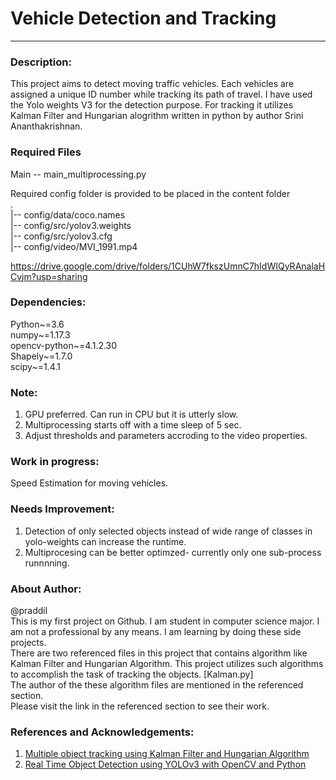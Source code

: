 # Vehicle Detection and Tracking

----
### Description:
This project aims to detect moving traffic vehicles. Each vehicles are assigned a unique ID number while tracking its path of travel.
I have used the Yolo weights V3 for the detection purpose. For tracking it utilizes Kalman Filter and Hungarian alogrithm written
in python by author Srini Ananthakrishnan.

### Required Files
Main -- main_multiprocessing.py <br />

Required config folder is provided to be placed in the content folder <br />
.<br/>
|-- config/data/coco.names <br />
|-- config/src/yolov3.weights <br />
|-- config/src/yolov3.cfg <br />
|-- config/video/MVI_1991.mp4<br />

https://drive.google.com/drive/folders/1CUhW7fkszUmnC7hIdWIQyRAnalaHCvjm?usp=sharing

### Dependencies:
Python~=3.6 <br />
numpy~=1.17.3 <br />
opencv-python~=4.1.2.30 <br />
Shapely~=1.7.0 <br />
scipy~=1.4.1 <br />

### Note:
1. GPU preferred. Can run in CPU but it is utterly slow.
2. Multiprocessing starts off with a time sleep of 5 sec.
3. Adjust thresholds and parameters accroding to the video properties.

### Work in progress:
Speed Estimation for moving vehicles.

### Needs Improvement:
1. Detection of only selected objects instead of wide range of classes in yolo-weights can increase the runtime.
2. Multiprocesing can be better optimzed- currently only one sub-process runnnning.

### About Author:
@praddil <br />
This is my first project on Github. I am student in computer science major. I am not a professional by any means. I am learning by doing these side projects. <br />
There are two referenced files in this project that contains algorithm like Kalman Filter and Hungarian Algorithm. This project utilizes
such algorithms to accomplish the task of tracking the objects. [Kalman.py]
<br />The author of the these algorithm files are mentioned in the referenced section.
<br />Please visit the link in the referenced section to see their work.

### References and Acknowledgements:

1. [Multiple object tracking using Kalman Filter and Hungarian Algorithm](https://github.com/srianant/kalman_filter_multi_object_tracking) 
2. [Real Time Object Detection using YOLOv3 with OpenCV and Python](https://medium.com/analytics-vidhya/real-time-object-detection-using-yolov3-with-opencv-and-python-64c985e14786)



